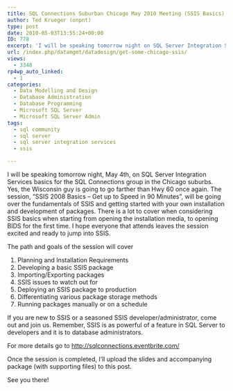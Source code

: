 ```yaml
---
title: SQL Connections Suburban Chicago May 2010 Meeting (SSIS Basics)
author: Ted Krueger (onpnt)
type: post
date: 2010-05-03T13:55:24+00:00
ID: 778
excerpt: 'I will be speaking tomorrow night on SQL Server Integration Services basics for the SQL Connections group in the Chicago suburbs.  Yes, the Wisconsin guy is going to go farther than Hwy 60 once again.  The session, “SSIS 2008 Basics – Get up to Speed in 90 Minutes”, will be going over the fundamentals of SSIS and getting started with your own installation and development of packages.   There is a lot to cover when considering SSIS basics when starting from opening the installation media, to opening BIDS for the first time.  I hope everyone that attends leaves the session excited and ready to jump into SSIS.'
url: /index.php/datamgmt/datadesign/get-some-chicago-ssis/
views:
  - 3348
rp4wp_auto_linked:
  - 1
categories:
  - Data Modelling and Design
  - Database Administration
  - Database Programming
  - Microsoft SQL Server
  - Microsoft SQL Server Admin
tags:
  - sql community
  - sql server
  - sql server integration services
  - ssis

---
```

I will be speaking tomorrow night, May 4th, on SQL Server Integration Services basics for the SQL Connections group in the Chicago suburbs. Yes, the Wisconsin guy is going to go farther than Hwy 60 once again. The session, “SSIS 2008 Basics – Get up to Speed in 90 Minutes”, will be going over the fundamentals of SSIS and getting started with your own installation and development of packages. There is a lot to cover when considering SSIS basics when starting from opening the installation media, to opening BIDS for the first time. I hope everyone that attends leaves the session excited and ready to jump into SSIS. 

The path and goals of the session will cover

  1. Planning and Installation Requirements
  2. Developing a basic SSIS package
  3. Importing/Exporting packages
  4. SSIS issues to watch out for
  5. Deploying an SSIS package to production
  6. Differentiating various package storage methods
  7. Running packages manually or on a schedule

If you are new to SSIS or a seasoned SSIS developer/administrator, come out and join us. Remember, SSIS is as powerful of a feature in SQL Server to developers and it is to database administrators. 

For more details go to http://sqlconnections.eventbrite.com/
  

  
Once the session is completed, I’ll upload the slides and accompanying package (with supporting files) to this post.
  

  
See you there!